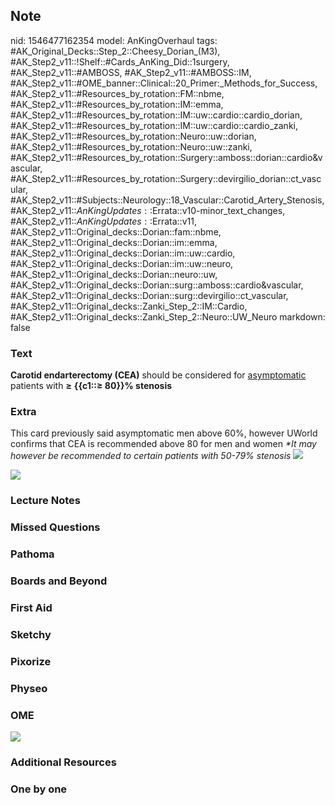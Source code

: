 ## Note
nid: 1546477162354
model: AnKingOverhaul
tags: #AK_Original_Decks::Step_2::Cheesy_Dorian_(M3), #AK_Step2_v11::!Shelf::#Cards_AnKing_Did::1surgery, #AK_Step2_v11::#AMBOSS, #AK_Step2_v11::#AMBOSS::IM, #AK_Step2_v11::#OME_banner::Clinical::20_Primer:_Methods_for_Success, #AK_Step2_v11::#Resources_by_rotation::FM::nbme, #AK_Step2_v11::#Resources_by_rotation::IM::emma, #AK_Step2_v11::#Resources_by_rotation::IM::uw::cardio::cardio_dorian, #AK_Step2_v11::#Resources_by_rotation::IM::uw::cardio::cardio_zanki, #AK_Step2_v11::#Resources_by_rotation::Neuro::uw::dorian, #AK_Step2_v11::#Resources_by_rotation::Neuro::uw::zanki, #AK_Step2_v11::#Resources_by_rotation::Surgery::amboss::dorian::cardio&vascular, #AK_Step2_v11::#Resources_by_rotation::Surgery::devirgilio_dorian::ct_vascular, #AK_Step2_v11::#Subjects::Neurology::18_Vascular::Carotid_Artery_Stenosis, #AK_Step2_v11::$AnKingUpdates::$Errata::v10-minor_text_changes, #AK_Step2_v11::$AnKingUpdates::$Errata::v11, #AK_Step2_v11::Original_decks::Dorian::fam::nbme, #AK_Step2_v11::Original_decks::Dorian::im::emma, #AK_Step2_v11::Original_decks::Dorian::im::uw::cardio, #AK_Step2_v11::Original_decks::Dorian::im::uw::neuro, #AK_Step2_v11::Original_decks::Dorian::neuro::uw, #AK_Step2_v11::Original_decks::Dorian::surg::amboss::cardio&vascular, #AK_Step2_v11::Original_decks::Dorian::surg::devirgilio::ct_vascular, #AK_Step2_v11::Original_decks::Zanki_Step_2::IM::Cardio, #AK_Step2_v11::Original_decks::Zanki_Step_2::Neuro::UW_Neuro
markdown: false

### Text
<b>Carotid endarterectomy (CEA)</b> should be considered for
<u>asymptomatic</u> patients with <b>≥</b> <b>{{c1::≥ 80}}%
stenosis</b>

### Extra
This card previously said asymptomatic men above 60%, however
UWorld confirms that CEA is recommended above 80 for men and women
<i>*It may however be recommended to certain patients with 50-79%
stenosis</i> <img src="paste-6058712795971585.jpg">
<div><img src="welp%20(1)_1606536512074.png"></div>

### Lecture Notes


### Missed Questions


### Pathoma


### Boards and Beyond


### First Aid


### Sketchy


### Pixorize


### Physeo


### OME
<div class="ome-widget">
  <a href="https://onlinemeded.org/spa/surgery?ref=anki"><img src=
  "_OME_AnkiFlashcards_Topic_5.png"></a>
</div>

### Additional Resources


### One by one

